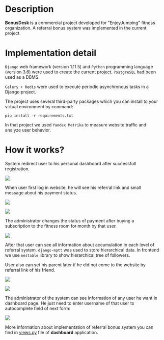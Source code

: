 # Description

**BonusDesk** is a  commercial project developed for "EnjoyJumping" fitness organization. A referral bonus system was implemented in the current project.

# Implementation detail

`Django` web framework (version 1.11.5) and `Python` programming language (version 3.6) were used to create the current project. `PostgreSQL` had been used as a DBMS.

`Celery + Redis` were used to execute periodic asynchronous tasks in a Django project.

The project uses several third-party packages which you can install to your virtual environment by command:

```pip install -r requirements.txt```

In that project we used `Yandex Metrika` to measure website traffic and analyze user behavior.

# How it works?

System redirect user to his personal dashboard after successfull registration.

![](https://github.com/NogerbekNurzhan/BonusDesk/blob/master/screenshots/9.png)

When user first log in website, he will see his referral link and small message about his payment status.

![](https://github.com/NogerbekNurzhan/BonusDesk/blob/master/screenshots/5.png)

![](https://github.com/NogerbekNurzhan/BonusDesk/blob/master/screenshots/4.png)

The administrator changes the status of payment after buying a subscription to the fitness room for month by that user.

![](https://github.com/NogerbekNurzhan/BonusDesk/blob/master/screenshots/6.PNG)

After that user can see all information about accumulation in each level of referral system. `django-mptt` was used to store hierarchical data. In frontend we use `nestable` library to show  hierarchical tree of followers.

User also can set his parent later if he did not come to the website by referral link of his friend.

![](https://github.com/NogerbekNurzhan/BonusDesk/blob/master/screenshots/8.png)

![](https://github.com/NogerbekNurzhan/BonusDesk/blob/master/screenshots/7.png)

The administrator of the system can see information of any user he want in dashboard page. He just need to enter username of that user to autocomplete field of next form:

![](https://github.com/NogerbekNurzhan/BonusDesk/blob/master/screenshots/10.png)

More information about implementation of referral bonus system you can find in [views.py](https://github.com/NogerbekNurzhan/BonusDesk/blob/master/dashboard/views.py) file of **dashboard** application.
